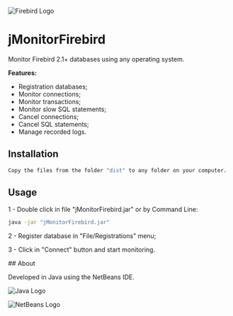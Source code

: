 ![Firebird Logo](https://www.totaljs.com/exports/firebird-logo.png)
# jMonitorFirebird
Monitor Firebird 2.1+ databases using any operating system.

__Features:__

- Registration databases;
- Monitor connections;
- Monitor transactions;
- Monitor slow SQL statements;
- Cancel connections;
- Cancel SQL statements;
- Manage recorded logs.

## Installation

```bash
Copy the files from the folder "dist" to any folder on your computer.
```

## Usage
1 - Double click in file "jMonitorFirebird.jar" or by Command Line:
```bash
java -jar "jMonitorFirebird.jar"
```
2 - Register database in "File/Registrations" menu;

3 - Click in "Connect" button and start monitoring.

## About

Developed in Java using the NetBeans IDE.

![Java Logo](http://tekeye.biz/wp-content/uploads/2013/07/java_powered.png)

![NetBeans Logo](https://netbeans.org/images_www/visual-guidelines/NB-logo-single.jpg)
